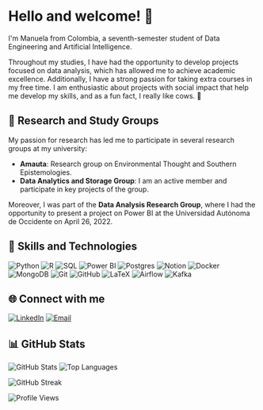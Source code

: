 # Hello and welcome! 👋

I'm Manuela from Colombia, a seventh-semester student of Data Engineering and Artificial Intelligence.

Throughout my studies, I have had the opportunity to develop projects focused on data analysis, which has allowed me to achieve academic excellence. Additionally, I have a strong passion for taking extra courses in my free time. I am enthusiastic about projects with social impact that help me develop my skills, and as a fun fact, I really like cows. 🐄

## 🔬 Research and Study Groups

My passion for research has led me to participate in several research groups at my university:

- **Amauta**: Research group on Environmental Thought and Southern Epistemologies.
- **Data Analytics and Storage Group**: I am an active member and participate in key projects of the group.

Moreover, I was part of the **Data Analysis Research Group**, where I had the opportunity to present a project on Power BI at the Universidad Autónoma de Occidente on April 26, 2022.

## 🚀 Skills and Technologies
![Python](https://img.shields.io/badge/-Python-3776AB?style=flat&logo=python&logoColor=white)
![R](https://img.shields.io/badge/-R-276DC3?style=flat&logo=r&logoColor=white)
![SQL](https://img.shields.io/badge/-SQL-4479A1?style=flat&logo=postgresql&logoColor=white)
![Power BI](https://img.shields.io/badge/-Power%20BI-F2C811?style=flat&logo=power-bi&logoColor=black)
![Postgres](https://img.shields.io/badge/-Postgres-4169E1?style=flat&logo=postgresql&logoColor=white)
![Notion](https://img.shields.io/badge/-Notion-000000?style=flat&logo=notion&logoColor=white)
![Docker](https://img.shields.io/badge/-Docker-2496ED?style=flat&logo=docker&logoColor=white)
![MongoDB](https://img.shields.io/badge/-MongoDB-47A248?style=flat&logo=mongodb&logoColor=white)
![Git](https://img.shields.io/badge/-Git-F05032?style=flat&logo=git&logoColor=white)
![GitHub](https://img.shields.io/badge/-GitHub-181717?style=flat&logo=github&logoColor=white)
![LaTeX](https://img.shields.io/badge/-LaTeX-008080?style=flat&logo=latex&logoColor=white)
![Airflow](https://img.shields.io/badge/-Airflow-017CEE?style=flat&logo=apache-airflow&logoColor=white)
![Kafka](https://img.shields.io/badge/-Kafka-231F20?style=flat&logo=apache-kafka&logoColor=white)


## 🌐 Connect with me

[![LinkedIn](https://img.shields.io/badge/-LinkedIn-blue?style=flat&logo=Linkedin&logoColor=white)](https://www.linkedin.com/in/manuela-mayorga-486ms/)
[![Email](https://img.shields.io/badge/-Email-c14438?style=flat&logo=Gmail&logoColor=white)](mailto:manumro486@gmail.com)

## 📊 GitHub Stats

![GitHub Stats](https://github-readme-stats.vercel.app/api?username=Miniicow&show_icons=true&theme=radical)
![Top Languages](https://github-readme-stats.vercel.app/api/top-langs/?username=Miniicow&layout=compact&theme=radical)

![GitHub Streak](https://github-readme-streak-stats.herokuapp.com/?user=Miniicow&theme=radical)

![Profile Views](https://komarev.com/ghpvc/?username=Miniicow&label=Profile+Views&color=blue&style=flat)
